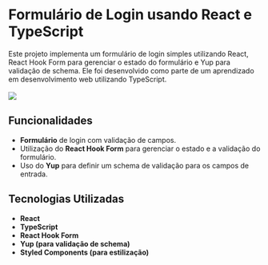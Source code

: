 # Formulário de Login usando React e TypeScript

Este projeto implementa um formulário de login simples utilizando React, React Hook Form para gerenciar o estado do formulário e Yup para validação de schema. Ele foi desenvolvido como parte de um aprendizado em desenvolvimento web utilizando TypeScript.
<br>
<br>
<img src="https://github.com/AgathaHert/Login-React-TS/assets/156599612/ec432afc-e184-477b-980c-5708fa56713b">
<br>

## Funcionalidades

- **Formulário** de login com validação de campos.
- Utilização do **React Hook Form** para gerenciar o estado e a validação do formulário.
- Uso do **Yup** para definir um schema de validação para os campos de entrada.

## Tecnologias Utilizadas

- **React**
- **TypeScript**
- **React Hook Form**
- **Yup (para validação de schema)**
- **Styled Components (para estilização)**


